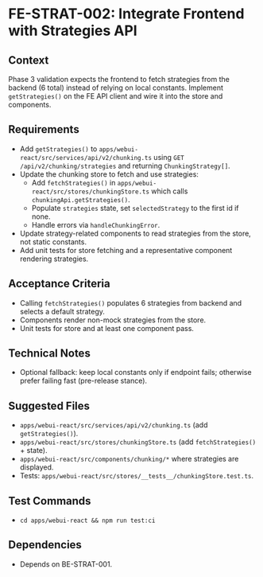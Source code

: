 # FE-STRAT-002: Integrate Frontend with Strategies API

## Context
Phase 3 validation expects the frontend to fetch strategies from the backend (6 total) instead of relying on local constants. Implement `getStrategies()` on the FE API client and wire it into the store and components.

## Requirements
- Add `getStrategies()` to `apps/webui-react/src/services/api/v2/chunking.ts` using `GET /api/v2/chunking/strategies` and returning `ChunkingStrategy[]`.
- Update the chunking store to fetch and use strategies:
  - Add `fetchStrategies()` in `apps/webui-react/src/stores/chunkingStore.ts` which calls `chunkingApi.getStrategies()`.
  - Populate `strategies` state, set `selectedStrategy` to the first id if none.
  - Handle errors via `handleChunkingError`.
- Update strategy-related components to read strategies from the store, not static constants.
- Add unit tests for store fetching and a representative component rendering strategies.

## Acceptance Criteria
- Calling `fetchStrategies()` populates 6 strategies from backend and selects a default strategy.
- Components render non-mock strategies from the store.
- Unit tests for store and at least one component pass.

## Technical Notes
- Optional fallback: keep local constants only if endpoint fails; otherwise prefer failing fast (pre-release stance).

## Suggested Files
- `apps/webui-react/src/services/api/v2/chunking.ts` (add `getStrategies()`).
- `apps/webui-react/src/stores/chunkingStore.ts` (add `fetchStrategies()` + state).
- `apps/webui-react/src/components/chunking/*` where strategies are displayed.
- Tests: `apps/webui-react/src/stores/__tests__/chunkingStore.test.ts`.

## Test Commands
- `cd apps/webui-react && npm run test:ci`

## Dependencies
- Depends on BE-STRAT-001.
